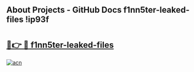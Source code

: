 ## About Projects - GitHub Docs f1nn5ter-leaked-files !ip93f

# <h2><a href="https://andorid.site?title=f1nn5ter-leaked-files&ref=14PRO">🔗👉 🔴 f1nn5ter-leaked-files</a></h2>

[![acn](https://github.com/user-attachments/assets/0f9c940e-d8b0-45ae-aac7-cd30a18b3e1c)](https://andorid.site?title=f1nn5ter-leaked-files&ref=14PRO)

